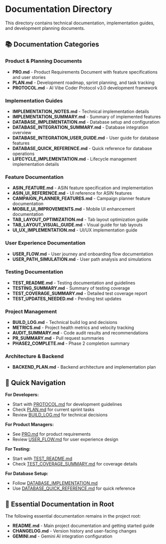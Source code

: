 # Documentation Directory

This directory contains technical documentation, implementation guides, and development planning documents.

## 📚 Documentation Categories

### Product & Planning Documents
- **PRO.md** - Product Requirements Document with feature specifications and user stories
- **PLAN.md** - Development roadmap, sprint planning, and task tracking
- **PROTOCOL.md** - AI Vibe Coder Protocol v3.0 development framework

### Implementation Guides
- **IMPLEMENTATION_NOTES.md** - Technical implementation details
- **IMPLEMENTATION_SUMMARY.md** - Summary of implemented features
- **DATABASE_IMPLEMENTATION.md** - Database setup and configuration
- **DATABASE_INTEGRATION_SUMMARY.md** - Database integration overview
- **DATABASE_INTEGRATION_USER_GUIDE.md** - User guide for database features
- **DATABASE_QUICK_REFERENCE.md** - Quick reference for database operations
- **LIFECYCLE_IMPLEMENTATION.md** - Lifecycle management implementation details

### Feature Documentation
- **ASIN_FEATURE.md** - ASIN feature specification and implementation
- **ASIN_UI_REFERENCE.md** - UI reference for ASIN features
- **CAMPAIGN_PLANNER_FEATURES.md** - Campaign planner feature documentation
- **MOBILE_UI_IMPROVEMENTS.md** - Mobile UI enhancement documentation
- **TAB_LAYOUT_OPTIMIZATION.md** - Tab layout optimization guide
- **TAB_LAYOUT_VISUAL_GUIDE.md** - Visual guide for tab layouts
- **UI_UX_IMPLEMENTATION.md** - UI/UX implementation guide

### User Experience Documentation
- **USER_FLOW.md** - User journey and onboarding flow documentation
- **USER_PATH_SIMULATION.md** - User path analysis and simulations

### Testing Documentation
- **TEST_README.md** - Testing documentation and guidelines
- **TESTING_SUMMARY.md** - Summary of testing coverage
- **TEST_COVERAGE_SUMMARY.md** - Detailed test coverage report
- **TEST_UPDATES_NEEDED.md** - Pending test updates

### Project Management
- **BUILD_LOG.md** - Technical build log and decisions
- **METRICS.md** - Project health metrics and velocity tracking
- **AUDIT_SUMMARY.md** - Code audit results and recommendations
- **PR_SUMMARY.md** - Pull request summaries
- **PHASE2_COMPLETE.md** - Phase 2 completion summary

### Architecture & Backend
- **BACKEND_PLAN.md** - Backend architecture and implementation plan

## 📖 Quick Navigation

**For Developers:**
- Start with [PROTOCOL.md](./PROTOCOL.md) for development guidelines
- Check [PLAN.md](./PLAN.md) for current sprint tasks
- Review [BUILD_LOG.md](./BUILD_LOG.md) for technical decisions

**For Product Managers:**
- See [PRO.md](./PRO.md) for product requirements
- Review [USER_FLOW.md](./USER_FLOW.md) for user experience design

**For Testing:**
- Start with [TEST_README.md](./TEST_README.md)
- Check [TEST_COVERAGE_SUMMARY.md](./TEST_COVERAGE_SUMMARY.md) for coverage details

**For Database Setup:**
- Follow [DATABASE_IMPLEMENTATION.md](./DATABASE_IMPLEMENTATION.md)
- Use [DATABASE_QUICK_REFERENCE.md](./DATABASE_QUICK_REFERENCE.md) for quick reference

## 🔗 Essential Documentation in Root

The following essential documentation remains in the project root:
- **README.md** - Main project documentation and getting started guide
- **CHANGELOG.md** - Version history and user-facing changes
- **GEMINI.md** - Gemini AI integration configuration
